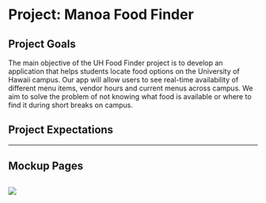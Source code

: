 # Project: Manoa Food Finder

## Project Goals
The main objective of the UH Food Finder project is to develop an application that helps students locate food options on the University of Hawaii campus. Our app will allow users to see real-time availability of different menu items, vendor hours and current menus across campus. We aim to solve the problem of not knowing what food is available or where to find it during short breaks on campus. 


## Project Expectations
---
## Mockup Pages
![](https://media.discordapp.net/attachments/1393102462717792337/1394553111846326292/image.png?ex=68773a4b&is=6875e8cb&hm=1dc2e32b821844c42d978aec29bd372bd0196f4d8485eaf838486e4042db7776&=&format=webp&quality=lossless&width=926&height=500)
---
